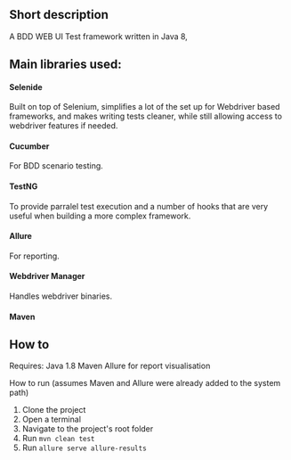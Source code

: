 #

## Short description
A BDD WEB UI Test framework written in Java 8,
## Main libraries used:

#### Selenide
Built on top of Selenium, simplifies a lot of the set up for Webdriver based frameworks, and makes writing tests cleaner, while still allowing access to webdriver features if needed.

#### Cucumber 
For BDD scenario testing.

#### TestNG
To provide parralel test execution and a number of hooks that are very useful when building a more complex framework.

#### Allure
For reporting.

#### Webdriver Manager
Handles webdriver binaries.

#### Maven

## How to

Requires:
Java 1.8
Maven
Allure for report visualisation

How to run (assumes Maven and Allure were already added to the system path)
1. Clone the project
2. Open a terminal
3. Navigate to the project's root folder
4. Run `mvn clean test`
5. Run `allure serve allure-results`
